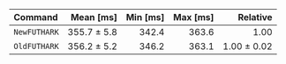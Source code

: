 | Command | Mean [ms] | Min [ms] | Max [ms] | Relative |
|:---|---:|---:|---:|---:|
| `NewFUTHARK` | 355.7 ± 5.8 | 342.4 | 363.6 | 1.00 |
| `OldFUTHARK` | 356.2 ± 5.2 | 346.2 | 363.1 | 1.00 ± 0.02 |
